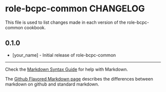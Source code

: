 role-bcpc-common CHANGELOG
==========================

This file is used to list changes made in each version of the role-bcpc-common cookbook.

0.1.0
-----
- [your_name] - Initial release of role-bcpc-common

- - -
Check the [Markdown Syntax Guide](http://daringfireball.net/projects/markdown/syntax) for help with Markdown.

The [Github Flavored Markdown page](http://github.github.com/github-flavored-markdown/) describes the differences between markdown on github and standard markdown.
